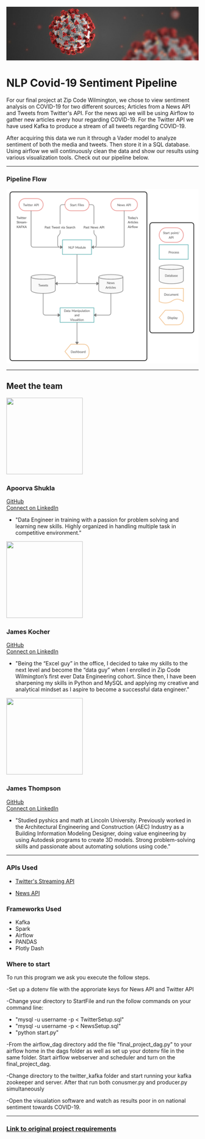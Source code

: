 ![Covid-19 Photo](Images/covid.jpg) 


# NLP Covid-19 Sentiment Pipeline

For our final project at Zip Code Wilmington, we chose to view sentiment analysis on COVID-19 for two different sources; Articles from a News API and Tweets from Twitter's API. For the news api we will be using Airflow to gather new articles every hour regarding COVID-19. For the Twitter API we have used Kafka to produce a stream of all tweets regarding COVID-19. 

After acquiring this data we run it through a Vader model to analyze sentiment of both the media and tweets. Then store it in a SQL database. Using airflow we will continuously clean the data and show our results using various visualization tools. Check out our pipeline below.  

---
### Pipeline Flow

![Pipeline](Images/Pipeline.png) 

---
## Meet the team
<img src="https://media-exp1.licdn.com/dms/image/C4E03AQFESVQ3DKIHWQ/profile-displayphoto-shrink_800_800/0?e=1595462400&v=beta&t=ZhHCfbEPocPARlfD5Xcaom6M-n38_XK2WCL-04qzcqo" width="200" height="200" />  
  
### Apoorva Shukla  
[GitHub](https://github.com/ApoorvaShukla88)  
[Connect on LinkedIn](https://www.linkedin.com/in/apoorva-shukla-mishra/) 
 
  - "Data Engineer in training with a passion for problem solving and learning new skills. Highly organized in handling multiple task in competitive environment."  
 
    
    
<img src="https://media-exp1.licdn.com/dms/image/C5603AQGQUNV-xCeUHQ/profile-displayphoto-shrink_800_800/0?e=1595462400&v=beta&t=0OwjJGPrYna9Jv-nZ-AJhTUjt2RSNhb2zu6ZHrA4-iQ" width="200" height="200" />  
  
### James Kocher  
[GitHub](https://github.com/JKocher13)  
[Connect on LinkedIn](https://www.linkedin.com/in/james-kocher/)

  - "Being the “Excel guy” in the office, I decided to take my skills to the next level and become the “data guy” when I enrolled in Zip Code Wilmington’s first ever Data Engineering cohort. Since then, I have been sharpening my skills in Python and MySQL and applying my creative and analytical mindset as I aspire to become a successful data engineer."  



  <img src="https://media-exp1.licdn.com/dms/image/C4E03AQEOXCT1XIU8CQ/profile-displayphoto-shrink_400_400/0?e=1595462400&v=beta&t=iL7hRwG7zOuZ4N7tDhnYRPCYNNRcV21DJEx2bda3SMY" width="200" height="200" />  
    
### James Thompson  
[GitHub](https://jlat07.github.io/JLAT_Portfolio/)  
[Connect on LinkedIn](https://www.linkedin.com/in/james-la-thompson/)

  - "Studied pyshics and math at Lincoln University. Previously worked in the Architectural Engineering and Construction (AEC) Industry as a Building Information Modeling Designer, doing value engineering by using Autodesk programs to create 3D models. Strong problem-solving skills and passionate about automating solutions using code."  
    

---  
### APIs Used  

- [Twitter's Streaming API](https://developer.twitter.com/en/docs/tutorials/consuming-streaming-data)
  
- [News API](https://newsapi.org)
 
### Frameworks Used  

- Kafka
- Spark
- Airflow
- PANDAS 
- Plotly Dash   
  
### Where to start  
  
To run this program we ask you execute the follow steps.

-Set up a dotenv file with the approriate keys for News API and Twitter API

-Change your directory to StartFile and run the follow commands on your command line:

- "mysql -u username -p < TwitterSetup.sql"
- "mysql -u username -p < NewsSetup.sql"
- "python start.py"

-From the airflow_dag directory add the file "final_project_dag.py" to your airflow home in the dags folder as well as set up your dotenv file in the same folder. Start airflow webserver and scheduler and turn on the final_project_dag.

-Change directory to the twitter_kafka folder and start running your kafka zookeeper and server. After that run both conusmer.py and producer.py simultaneously

-Open the visualation software and watch as results poor in on national sentiment towards COVID-19.  

---
### [Link to original project requirements](https://github.com/Zipcoder/DataZCW-Final-Project)

